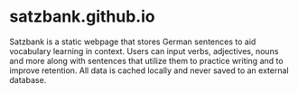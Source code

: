 # satzbank.github.io
Satzbank is a static webpage that stores German sentences to aid vocabulary learning in context. Users can input verbs, adjectives, nouns and more along with sentences that utilize them to practice writing and to improve retention. All data is cached locally and never saved to an external database.

